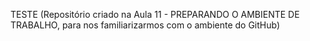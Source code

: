 TESTE (Repositório criado na Aula 11 - PREPARANDO O AMBIENTE DE TRABALHO, para nos familiarizarmos com o ambiente do GitHub)
